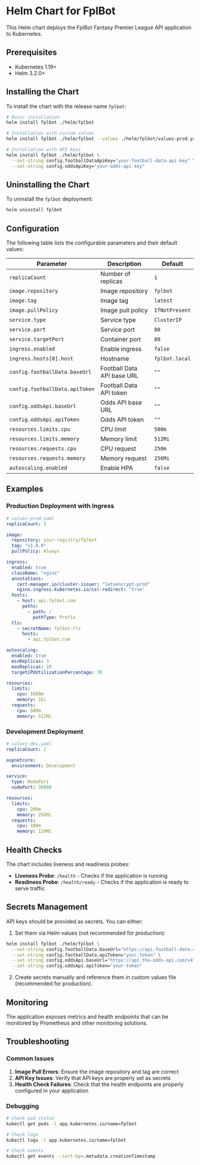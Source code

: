 # Helm Chart for FplBot

This Helm chart deploys the FplBot Fantasy Premier League API application to Kubernetes.

## Prerequisites

- Kubernetes 1.19+
- Helm 3.2.0+

## Installing the Chart

To install the chart with the release name `fplbot`:

```bash
# Basic installation
helm install fplbot ./helm/fplbot

# Installation with custom values
helm install fplbot ./helm/fplbot --values ./helm/fplbot/values-prod.yaml

# Installation with API keys
helm install fplbot ./helm/fplbot \
  --set-string config.footballDataApiKey="your-football-data-api-key" \
  --set-string config.oddsApiKey="your-odds-api-key"
```

## Uninstalling the Chart

To uninstall the `fplbot` deployment:

```bash
helm uninstall fplbot
```

## Configuration

The following table lists the configurable parameters and their default values:

| Parameter | Description | Default |
|-----------|-------------|---------|
| `replicaCount` | Number of replicas | `1` |
| `image.repository` | Image repository | `fplbot` |
| `image.tag` | Image tag | `latest` |
| `image.pullPolicy` | Image pull policy | `IfNotPresent` |
| `service.type` | Service type | `ClusterIP` |
| `service.port` | Service port | `80` |
| `service.targetPort` | Container port | `80` |
| `ingress.enabled` | Enable ingress | `false` |
| `ingress.hosts[0].host` | Hostname | `fplbot.local` |
| `config.footballData.baseUrl` | Football Data API base URL | `""` |
| `config.footballData.apiToken` | Football Data API token | `""` |
| `config.oddsApi.baseUrl` | Odds API base URL | `""` |
| `config.oddsApi.apiToken` | Odds API token | `""` |
| `resources.limits.cpu` | CPU limit | `500m` |
| `resources.limits.memory` | Memory limit | `512Mi` |
| `resources.requests.cpu` | CPU request | `250m` |
| `resources.requests.memory` | Memory request | `256Mi` |
| `autoscaling.enabled` | Enable HPA | `false` |

## Examples

### Production Deployment with Ingress

```yaml
# values-prod.yaml
replicaCount: 3

image:
  repository: your-registry/fplbot
  tag: "v1.0.0"
  pullPolicy: Always

ingress:
  enabled: true
  className: "nginx"
  annotations:
    cert-manager.io/cluster-issuer: "letsencrypt-prod"
    nginx.ingress.kubernetes.io/ssl-redirect: "true"
  hosts:
    - host: api.fplbot.com
      paths:
        - path: /
          pathType: Prefix
  tls:
    - secretName: fplbot-tls
      hosts:
        - api.fplbot.com

autoscaling:
  enabled: true
  minReplicas: 3
  maxReplicas: 10
  targetCPUUtilizationPercentage: 70

resources:
  limits:
    cpu: 1000m
    memory: 1Gi
  requests:
    cpu: 500m
    memory: 512Mi
```

### Development Deployment

```yaml
# values-dev.yaml
replicaCount: 1

aspnetcore:
  environment: Development

service:
  type: NodePort
  nodePort: 30080

resources:
  limits:
    cpu: 200m
    memory: 256Mi
  requests:
    cpu: 100m
    memory: 128Mi
```

## Health Checks

The chart includes liveness and readiness probes:

- **Liveness Probe**: `/health` - Checks if the application is running
- **Readiness Probe**: `/health/ready` - Checks if the application is ready to serve traffic

## Secrets Management

API keys should be provided as secrets. You can either:

1. Set them via Helm values (not recommended for production):
```bash
helm install fplbot ./helm/fplbot \
  --set-string config.footballData.baseUrl="https://api.football-data.org/v4" \
  --set-string config.footballData.apiToken="your-token" \
  --set-string config.oddsApi.baseUrl="https://api.the-odds-api.com/v4" \
  --set-string config.oddsApi.apiToken="your-token"
```

2. Create secrets manually and reference them in custom values file (recommended for production).

## Monitoring

The application exposes metrics and health endpoints that can be monitored by Prometheus and other monitoring solutions.

## Troubleshooting

### Common Issues

1. **Image Pull Errors**: Ensure the image repository and tag are correct
2. **API Key Issues**: Verify that API keys are properly set as secrets
3. **Health Check Failures**: Check that the health endpoints are properly configured in your application

### Debugging

```bash
# Check pod status
kubectl get pods -l app.kubernetes.io/name=fplbot

# Check logs
kubectl logs -l app.kubernetes.io/name=fplbot

# Check events
kubectl get events --sort-by=.metadata.creationTimestamp
```